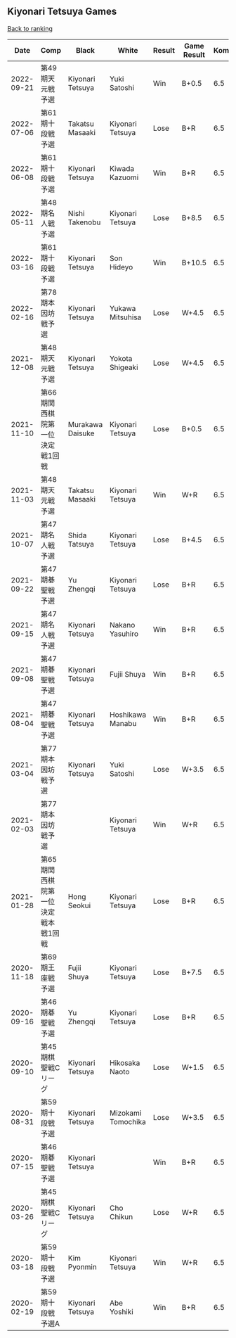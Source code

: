 ## Kiyonari Tetsuya Games

[Back to ranking](../../index.md)




| **Date** | **Comp** | **Black** | **White** | **Result** | **Game Result** | **Komi** | **Rating** | **Diff** | 
| --- | --- | --- | --- | --- | --- | --- | --- | --- |
| 2022-09-21 | 第49期天元戦予選 | Kiyonari Tetsuya | Yuki Satoshi | Win | B+0.5 | 6.5 | 2492 | -226 | 
| 2022-07-06 | 第61期十段戦予選 | Takatsu Masaaki | Kiyonari Tetsuya | Lose | B+R | 6.5 | 2718 | -26 | 
| 2022-06-08 | 第61期十段戦予選 | Kiyonari Tetsuya | Kiwada Kazuomi | Win | B+R | 6.5 | 2744 | 218 | 
| 2022-05-11 | 第48期名人戦予選 | Nishi Takenobu | Kiyonari Tetsuya | Lose | B+8.5 | 6.5 | 2526 | 244 | 
| 2022-03-16 | 第61期十段戦予選 | Kiyonari Tetsuya | Son Hideyo | Win | B+10.5 | 6.5 | 2282 | -200 | 
| 2022-02-16 | 第78期本因坊戦予選 | Kiyonari Tetsuya | Yukawa Mitsuhisa | Lose | W+4.5 | 6.5 | 2482 | -243 | 
| 2021-12-08 | 第48期天元戦予選 | Kiyonari Tetsuya | Yokota Shigeaki | Lose | W+4.5 | 6.5 | 2725 | 5 | 
| 2021-11-10 | 第66期関西棋院第一位決定戦1回戦 | Murakawa Daisuke | Kiyonari Tetsuya | Lose | B+0.5 | 6.5 | 2720 | 23 | 
| 2021-11-03 | 第48期天元戦予選 | Takatsu Masaaki | Kiyonari Tetsuya | Win | W+R | 6.5 | 2697 | -31 | 
| 2021-10-07 | 第47期名人戦予選 | Shida Tatsuya | Kiyonari Tetsuya | Lose | B+4.5 | 6.5 | 2728 | -35 | 
| 2021-09-22 | 第47期碁聖戦予選 | Yu Zhengqi | Kiyonari Tetsuya | Lose | B+R | 6.5 | 2763 | -14 | 
| 2021-09-15 | 第47期名人戦予選 | Kiyonari Tetsuya | Nakano Yasuhiro | Win | B+R | 6.5 | 2777 | 192 | 
| 2021-09-08 | 第47期碁聖戦予選 | Kiyonari Tetsuya | Fujii Shuya | Win | B+R | 6.5 | 2585 | 244 | 
| 2021-08-04 | 第47期碁聖戦予選 | Kiyonari Tetsuya | Hoshikawa Manabu | Win | B+R | 6.5 | 2341 | 80 | 
| 2021-03-04 | 第77期本因坊戦予選 | Kiyonari Tetsuya | Yuki Satoshi | Lose | W+3.5 | 6.5 | 2261 | -165 | 
| 2021-02-03 | 第77期本因坊戦予選 |  | Kiyonari Tetsuya | Win | W+R | 6.5 | 2426 | 200 | 
| 2021-01-28 | 第65期関西棋院第一位決定戦本戦1回戦 | Hong Seokui | Kiyonari Tetsuya | Lose | B+R | 6.5 | 2226 | 43 | 
| 2020-11-18 | 第69期王座戦予選 | Fujii Shuya | Kiyonari Tetsuya | Lose | B+7.5 | 6.5 | 2183 | 149 | 
| 2020-09-16 | 第46期碁聖戦予選 | Yu Zhengqi | Kiyonari Tetsuya | Lose | B+R | 6.5 | 2034 | 14 | 
| 2020-09-10 | 第45期棋聖戦Cリーグ | Kiyonari Tetsuya | Hikosaka Naoto | Lose | W+1.5 | 6.5 | 2020 | 77 | 
| 2020-08-31 | 第59期十段戦予選 | Kiyonari Tetsuya | Mizokami Tomochika | Lose | W+3.5 | 6.5 | 1943 | 10 | 
| 2020-07-15 | 第46期碁聖戦予選 | Kiyonari Tetsuya |  | Win | B+R | 6.5 | 1933 | -59 | 
| 2020-03-26 | 第45期棋聖戦Cリーグ | Kiyonari Tetsuya | Cho Chikun | Lose | W+R | 6.5 | 1992 | 30 | 
| 2020-03-18 | 第59期十段戦予選 | Kim Pyonmin | Kiyonari Tetsuya | Win | W+R | 6.5 | 1962 | 103 | 
| 2020-02-19 | 第59期十段戦予選A | Kiyonari Tetsuya | Abe Yoshiki | Win | B+R | 6.5 | 1859 | missing |




